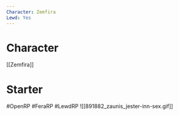 ```yaml
---
Character: Zemfira
Lewd: Yes
---
```

# Character
[[Zemfira]]

# Starter


#OpenRP #FeraRP #LewdRP
![[891882_zaunis_jester-inn-sex.gif]]